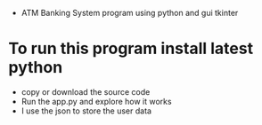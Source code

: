- ATM Banking System program using python and gui tkinter
# To run this program install latest python
- copy or download the source code
- Run the app.py and explore how it works
- I use the json to store the user data
